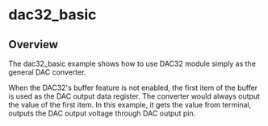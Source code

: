 # dac32_basic

## Overview

The dac32_basic example shows how to use DAC32 module simply as the general DAC converter.

When the DAC32's buffer feature is not enabled, the first item of the buffer is used as the DAC output data register.
The converter would always output the value of the first item. In this example, it gets the value from terminal,
outputs the DAC output voltage through DAC output pin.
